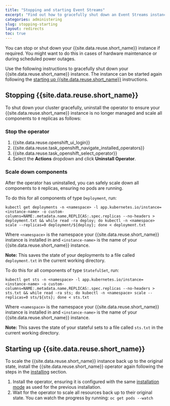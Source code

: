 ```yaml
---
title: "Stopping and starting Event Streams"
excerpt: "Find out how to gracefully shut down an Event Streams instance, for example, in preparation for maintenance."
categories: administering
slug: stopping-starting
layout: redirects
toc: true
---
```


You can stop or shut down your {{site.data.reuse.short_name}} instance if required.
You might want to do this in cases of hardware maintenance or during scheduled power outages.

Use the following instructions to gracefully shut down your {{site.data.reuse.short_name}} instance. The instance can be started again following the [starting up {{site.data.reuse.short_name}}](#starting-up-event-streams) instructions.

## Stopping {{site.data.reuse.short_name}}

To shut down your cluster gracefully, uninstall the operator to ensure your {{site.data.reuse.short_name}} instance is no longer managed and scale all components to `0` replicas as follows:

### Stop the operator

1. {{site.data.reuse.openshift_ui_login}}
2. {{site.data.reuse.task_openshift_navigate_installed_operators}}
3. {{site.data.reuse.task_openshift_select_operator}}
4. Select the **Actions** dropdown and click **Uninstall Operator**.

### Scale down components

After the operator has uninstalled, you can safely scale down all components to `0` replicas, ensuring no pods are running.

To do this for all components of type `Deployment`, run:

```
kubectl get deployments -n <namespace> -l app.kubernetes.io/instance=<instance-name> -o custom-columns=NAME:.metadata.name,REPLICAS:.spec.replicas --no-headers > deployment.txt && while read -ra deploy; do kubectl -n <namespace> scale --replicas=0 deployment/${deploy}; done < deployment.txt
```

Where `<namespace>` is the namespace your {{site.data.reuse.short_name}} instance is installed in and `<instance-name>` is the name of your {{site.data.reuse.short_name}} instance.

**Note:** This saves the state of your deployments to a file called `deployment.txt` in the current working directory.

To do this for all components of type `StatefulSet`, run:

```
kubectl get sts -n <namespace> -l app.kubernetes.io/instance=<instance-name> -o custom-columns=NAME:.metadata.name,REPLICAS:.spec.replicas --no-headers > sts.txt && while read -ra sts; do kubectl -n <namespace> scale --replicas=0 sts/${sts}; done < sts.txt
```

Where `<namespace>` is the namespace your {{site.data.reuse.short_name}} instance is installed in and `<instance-name>` is the name of your {{site.data.reuse.short_name}} instance.

**Note:** This saves the state of your stateful sets to a file called `sts.txt` in the current working directory.

## Starting up {{site.data.reuse.short_name}}

To scale the {{site.data.reuse.short_name}} instance back up to the original state, install the {{site.data.reuse.short_name}} operator again following the steps in the [installing](../../installing/installing/#install-the-event-streams-operator) section.

1. Install the operator, ensuring it is configured with the same [installation mode](../../installing/installing/#choosing-operator-installation-mode) as used for the previous installation.
2. Wait for the operator to scale all resources back up to their original state. You can watch the progress by running:
   `oc get pods --watch`
